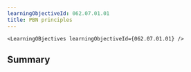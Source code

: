 ```yaml
---
learningObjectiveId: 062.07.01.01
title: PBN principles
---
```


```tsx eval
<LearningOBjectives learningObjectiveId={062.07.01.01} />
```

## Summary
